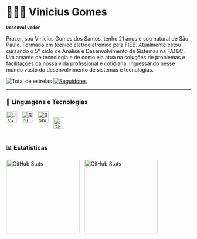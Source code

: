 # 👩🏻‍💻 Vinicius Gomes

**`Desenvolvedor`**

Prazer, sou Vinicius Gomes dos Santos, tenho 21 anos e sou natural de São Paulo. Formado em técnico eletroeletrônico pela FIEB. Atualmente estou cursando o 5º ciclo de Análise e Desenvolvimento de Sistemas na FATEC. Um amante de tecnologia e de como ela atua na soluções de problemas e facilitações da nossa vida profissional e cotidiana. Ingressando nesse mundo vasto do desenvolvimento de sistemas e tecnologias.

<p
     <a href="https://github.com/vgomes001?tab=repositories&sort=stargazers">
        <img 
            alt="Total de estrelas" 
            title="Total de estrelas GitHub" 
            src="https://custom-icon-badges.demolab.com/github/stars/vgomes001?color=55960c&style=for-the-badge&labelColor=488207&logo=star&label=estrelas"
        />
    </a>
    <a href="https://github.com/vgomes001?tab=followers">
        <img 
            alt="Seguidores" 
            title="Me siga no GitHub" 
            src="https://custom-icon-badges.demolab.com/github/followers/vgomes001?color=236ad3&labelColor=1155ba&style=for-the-badge&logo=github&label=Seguidores&logoColor=white"
        />
    </a>
</p>

---

### 🤖 Linguagens e Tecnologias

<img 
    align="left" 
    alt="JAVA"
    title="JAVA" 
    width="30px" 
    style="padding-right: 10px;" 
     src="https://cdn.jsdelivr.net/gh/devicons/devicon@latest/icons/java/java-original-wordmark.svg"
     />
<img 
    align="left" 
    alt="SQL" 
    title="SQL"
    width="30px" 
    style="padding-right: 10px;" src="https://cdn.jsdelivr.net/gh/devicons/devicon@latest/icons/azuresqldatabase/azuresqldatabase-original.svg" 
     />
<img 
    align="left" 
    alt="SPRING BOOT" 
    title="SPRING BOOT"
    width="30px" 
    style="padding-right: 10px;" 
src="https://cdn.jsdelivr.net/gh/devicons/devicon@latest/icons/spring/spring-original.svg" 
     />     
<img 
    align="left" 
    alt="Git" 
    title="Git"
    width="30px" 
    style="padding-right: 10px;" 
    src="https://cdn.jsdelivr.net/gh/devicons/devicon@latest/icons/git/git-original.svg" 
/>

<br/>
<br/>

### 📊 Estatísticas

<p>
  <img 
    align="left" 
    alt="GitHub Stats" 
    height="200" 
    style="padding-right: 10px;" 
    src="https://github-readme-stats.vercel.app/api?username=Larissakich&show_icons=true&theme=tokyonight&include_all_commits=true&locale=pt-br" 
  />

<img 
      align="left" 
      alt="GitHub Stats" 
      height="200" 
      src="https://github-readme-stats.vercel.app/api/top-langs/?username=larissakich&theme=tokyonight&layout=compact&custom_title=Tecnologias&langs_count=9" 
  />

</p>

